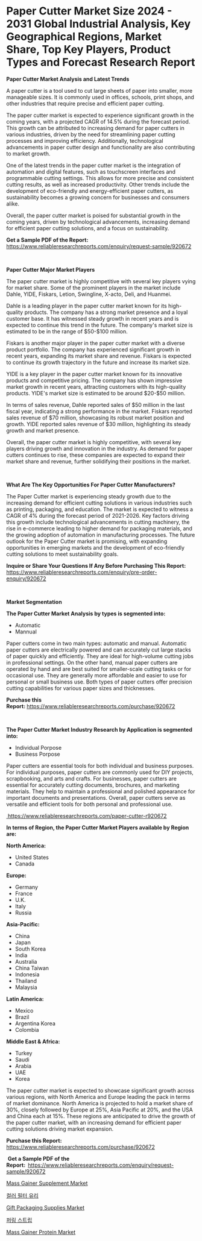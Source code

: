<p><h1>Paper Cutter Market Size 2024 - 2031 Global Industrial Analysis, Key Geographical Regions, Market Share, Top Key Players, Product Types and Forecast Research Report</h1></p><p><strong>Paper Cutter Market Analysis and Latest Trends</strong></p>
<p><p>A paper cutter is a tool used to cut large sheets of paper into smaller, more manageable sizes. It is commonly used in offices, schools, print shops, and other industries that require precise and efficient paper cutting.</p><p>The paper cutter market is expected to experience significant growth in the coming years, with a projected CAGR of 14.5% during the forecast period. This growth can be attributed to increasing demand for paper cutters in various industries, driven by the need for streamlining paper cutting processes and improving efficiency. Additionally, technological advancements in paper cutter design and functionality are also contributing to market growth.</p><p>One of the latest trends in the paper cutter market is the integration of automation and digital features, such as touchscreen interfaces and programmable cutting settings. This allows for more precise and consistent cutting results, as well as increased productivity. Other trends include the development of eco-friendly and energy-efficient paper cutters, as sustainability becomes a growing concern for businesses and consumers alike.</p><p>Overall, the paper cutter market is poised for substantial growth in the coming years, driven by technological advancements, increasing demand for efficient paper cutting solutions, and a focus on sustainability.</p></p>
<p><strong>Get a Sample PDF of the Report:&nbsp;</strong> <a href="https://www.reliableresearchreports.com/enquiry/request-sample/920672">https://www.reliableresearchreports.com/enquiry/request-sample/920672</a></p>
<p>&nbsp;</p>
<p><strong>Paper Cutter Major Market Players</strong></p>
<p><p>The paper cutter market is highly competitive with several key players vying for market share. Some of the prominent players in the market include Dahle, YIDE, Fiskars, Letion, Swingline, X-acto, Deli, and Huanmei.</p><p>Dahle is a leading player in the paper cutter market known for its high-quality products. The company has a strong market presence and a loyal customer base. It has witnessed steady growth in recent years and is expected to continue this trend in the future. The company's market size is estimated to be in the range of $50-$100 million.</p><p>Fiskars is another major player in the paper cutter market with a diverse product portfolio. The company has experienced significant growth in recent years, expanding its market share and revenue. Fiskars is expected to continue its growth trajectory in the future and increase its market size.</p><p>YIDE is a key player in the paper cutter market known for its innovative products and competitive pricing. The company has shown impressive market growth in recent years, attracting customers with its high-quality products. YIDE's market size is estimated to be around $20-$50 million.</p><p>In terms of sales revenue, Dahle reported sales of $50 million in the last fiscal year, indicating a strong performance in the market. Fiskars reported sales revenue of $70 million, showcasing its robust market position and growth. YIDE reported sales revenue of $30 million, highlighting its steady growth and market presence.</p><p>Overall, the paper cutter market is highly competitive, with several key players driving growth and innovation in the industry. As demand for paper cutters continues to rise, these companies are expected to expand their market share and revenue, further solidifying their positions in the market.</p></p>
<p>&nbsp;</p>
<p><strong>What Are The Key Opportunities For Paper Cutter Manufacturers?</strong></p>
<p><p>The Paper Cutter market is experiencing steady growth due to the increasing demand for efficient cutting solutions in various industries such as printing, packaging, and education. The market is expected to witness a CAGR of 4% during the forecast period of 2021-2026. Key factors driving this growth include technological advancements in cutting machinery, the rise in e-commerce leading to higher demand for packaging materials, and the growing adoption of automation in manufacturing processes. The future outlook for the Paper Cutter market is promising, with expanding opportunities in emerging markets and the development of eco-friendly cutting solutions to meet sustainability goals.</p></p>
<p><strong>Inquire or Share Your Questions If Any Before Purchasing This Report:</strong> <a href="https://www.reliableresearchreports.com/enquiry/pre-order-enquiry/920672">https://www.reliableresearchreports.com/enquiry/pre-order-enquiry/920672</a></p>
<p>&nbsp;</p>
<p><strong>Market Segmentation</strong></p>
<p><strong>The Paper Cutter Market Analysis by types is segmented into:</strong></p>
<p><ul><li>Automatic</li><li>Mannual</li></ul></p>
<p><p>Paper cutters come in two main types: automatic and manual. Automatic paper cutters are electrically powered and can accurately cut large stacks of paper quickly and efficiently. They are ideal for high-volume cutting jobs in professional settings. On the other hand, manual paper cutters are operated by hand and are best suited for smaller-scale cutting tasks or for occasional use. They are generally more affordable and easier to use for personal or small business use. Both types of paper cutters offer precision cutting capabilities for various paper sizes and thicknesses.</p></p>
<p><strong>Purchase this Report:&nbsp;</strong><a href="https://www.reliableresearchreports.com/purchase/920672">https://www.reliableresearchreports.com/purchase/920672</a></p>
<p>&nbsp;</p>
<p><strong>The Paper Cutter Market Industry Research by Application is segmented into:</strong></p>
<p><ul><li>Individual Porpose</li><li>Business Porpose</li></ul></p>
<p><p>Paper cutters are essential tools for both individual and business purposes. For individual purposes, paper cutters are commonly used for DIY projects, scrapbooking, and arts and crafts. For businesses, paper cutters are essential for accurately cutting documents, brochures, and marketing materials. They help to maintain a professional and polished appearance for important documents and presentations. Overall, paper cutters serve as versatile and efficient tools for both personal and professional use.</p></p>
<p><a href="https://www.reliableresearchreports.com/paper-cutter-r920672">&nbsp;https://www.reliableresearchreports.com/paper-cutter-r920672</a></p>
<p><strong>In terms of Region, the Paper Cutter Market Players available by Region are:</strong></p>
<p>
    <p> <strong> North America: </strong>
        <ul>
            <li>United States</li>
            <li>Canada</li>
        </ul>
        </p> 
    <p> <strong> Europe: </strong>
        <ul>
            <li>Germany</li>
            <li>France</li>
            <li>U.K.</li>
            <li>Italy</li>
            <li>Russia</li>
        </ul>
        </p> 
    <p> <strong> Asia-Pacific: </strong>
        <ul>
            <li>China</li>
            <li>Japan</li>
            <li>South Korea</li>
            <li>India</li>
            <li>Australia</li>
            <li>China Taiwan</li>
            <li>Indonesia</li>
            <li>Thailand</li>
            <li>Malaysia</li>
        </ul>
        </p> 
    <p> <strong> Latin America: </strong>
        <ul>
            <li>Mexico</li>
            <li>Brazil</li>
            <li>Argentina Korea</li>
            <li>Colombia</li>
        </ul>
        </p> 
    <p> <strong> Middle East & Africa: </strong>
        <ul>
            <li>Turkey</li>
            <li>Saudi</li>
            <li>Arabia</li>
            <li>UAE</li>
            <li>Korea</li>
        </ul>
    </p>
    </p>
<p><p>The paper cutter market is expected to showcase significant growth across various regions, with North America and Europe leading the pack in terms of market dominance. North America is projected to hold a market share of 30%, closely followed by Europe at 25%, Asia Pacific at 20%, and the USA and China each at 15%. These regions are anticipated to drive the growth of the paper cutter market, with an increasing demand for efficient paper cutting solutions driving market expansion.</p></p>
<p><strong>Purchase this Report: </strong><a href="https://www.reliableresearchreports.com/purchase/920672">https://www.reliableresearchreports.com/purchase/920672</a></p>
<p>&nbsp;<strong>Get a Sample PDF of the Report:&nbsp;&nbsp;</strong><a href="https://www.reliableresearchreports.com/enquiry/request-sample/920672">https://www.reliableresearchreports.com/enquiry/request-sample/920672</a></p>
<p><strong></strong></p>
<p><p><a href="https://www.linkedin.com/pulse/mass-gainer-supplement-market-competitive-analysis-trends-forecast-lq3nf">Mass Gainer Supplement Market</a></p><p><a href="https://github.com/khytkeqagplkzqvh/Market-Research-Report-List-2/blob/main/908195450219.md">컬러 필터 유리</a></p><p><a href="https://github.com/lorenzaSchmeler/Market-Research-Report-List-1/blob/main/gift-packaging-supplies-market.md">Gift Packaging Supplies Market</a></p><p><a href="https://github.com/bvubpqd5241630/Market-Research-Report-List-2/blob/main/275884450218.md">퍼링 스트립</a></p><p><a href="https://www.linkedin.com/pulse/mass-gainer-protein-market-key-successful-business-strategy-forecast-wscrf">Mass Gainer Protein Market</a></p></p>